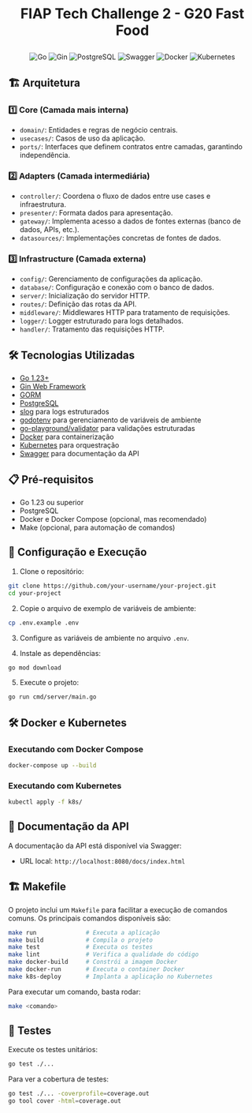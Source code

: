 # <p align="center">FIAP Tech Challenge 2 - G20 Fast Food</p>

<p align="center">
    <img src="https://img.shields.io/badge/Code-Go-informational?style=flat-square&logo=go&color=00ADD8" alt="Go" />
    <img src="https://img.shields.io/badge/Tools-Gin-informational?style=flat-square&logo=go&color=00ADD8" alt="Gin" />
    <img src="https://img.shields.io/badge/Tools-PostgreSQL-informational?style=flat-square&logo=postgresql&color=4169E1" alt="PostgreSQL" />
    <img src="https://img.shields.io/badge/Tools-Swagger-informational?style=flat-square&logo=swagger&color=85EA2D" alt="Swagger" />
    <img src="https://img.shields.io/badge/Tools-Docker-informational?style=flat-square&logo=docker&color=2496ED" alt="Docker" />
    <img src="https://img.shields.io/badge/Tools-Kubernetes-informational?style=flat-square&logo=kubernetes&color=326CE5" alt="Kubernetes" />
</p>

## 🏗️ Arquitetura
### **1️⃣ Core (Camada mais interna)**
- `domain/`: Entidades e regras de negócio centrais.
- `usecases/`: Casos de uso da aplicação.
- `ports/`: Interfaces que definem contratos entre camadas, garantindo independência.

### **2️⃣ Adapters (Camada intermediária)**
- `controller/`: Coordena o fluxo de dados entre use cases e infraestrutura.
- `presenter/`: Formata dados para apresentação.
- `gateway/`: Implementa acesso a dados de fontes externas (banco de dados, APIs, etc.).
- `datasources/`: Implementações concretas de fontes de dados.

### **3️⃣ Infrastructure (Camada externa)**
- `config/`: Gerenciamento de configurações da aplicação.
- `database/`: Configuração e conexão com o banco de dados.
- `server/`: Inicialização do servidor HTTP.
- `routes/`: Definição das rotas da API.
- `middleware/`: Middlewares HTTP para tratamento de requisições.
- `logger/`: Logger estruturado para logs detalhados.
- `handler/`: Tratamento das requisições HTTP.

## 🛠️ Tecnologias Utilizadas

- [Go 1.23+](https://golang.org/)
- [Gin Web Framework](https://gin-gonic.com/)
- [GORM](https://gorm.io/)
- [PostgreSQL](https://www.postgresql.org/)
- [slog](https://pkg.go.dev/log/slog) para logs estruturados
- [godotenv](https://github.com/joho/godotenv) para gerenciamento de variáveis de ambiente
- [go-playground/validator](https://github.com/go-playground/validator) para validações estruturadas
- [Docker](https://www.docker.com/) para containerização
- [Kubernetes](https://kubernetes.io/) para orquestração
- [Swagger](https://swagger.io/) para documentação da API

## 📋 Pré-requisitos

- Go 1.23 ou superior
- PostgreSQL
- Docker e Docker Compose (opcional, mas recomendado)
- Make (opcional, para automação de comandos)

## 🚀 Configuração e Execução

1. Clone o repositório:
```bash
git clone https://github.com/your-username/your-project.git
cd your-project
```

2. Copie o arquivo de exemplo de variáveis de ambiente:
```bash
cp .env.example .env
```

3. Configure as variáveis de ambiente no arquivo `.env`.

4. Instale as dependências:
```bash
go mod download
```

5. Execute o projeto:
```bash
go run cmd/server/main.go
```

## 🛠️ Docker e Kubernetes

### **Executando com Docker Compose**

```bash
docker-compose up --build
```

### **Executando com Kubernetes**

```bash
kubectl apply -f k8s/
```

## 📝 Documentação da API

A documentação da API está disponível via Swagger:
- URL local: `http://localhost:8080/docs/index.html`

## 🏗️ Makefile

O projeto inclui um `Makefile` para facilitar a execução de comandos comuns. Os principais comandos disponíveis são:

```bash
make run              # Executa a aplicação
make build            # Compila o projeto
make test             # Executa os testes
make lint             # Verifica a qualidade do código
make docker-build     # Constrói a imagem Docker
make docker-run       # Executa o container Docker
make k8s-deploy       # Implanta a aplicação no Kubernetes
```

Para executar um comando, basta rodar:
```bash
make <comando>
```

## 🧪 Testes

Execute os testes unitários:
```bash
go test ./...
```

Para ver a cobertura de testes:
```bash
go test ./... -coverprofile=coverage.out
go tool cover -html=coverage.out
```
